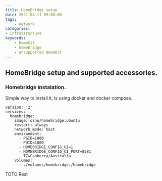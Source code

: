 ```yaml
---
title: HomeBridge setup
date: 2021-04-11 09:00:00
tags:
    - network
categories:
- infrastructure
keywords:
    - HomeKit
    - homebridge
    - unsupported HomeKit
---
```

## HomeBridge setup and supported accessories.


### Homebridge instalation.

 Simple way to install it, is using docker and docker compose. 

```docker
version: '2'
services:
  homebridge:
    image: oznu/homebridge:ubuntu
    restart: always
    network_mode: host
    environment:
      - PGID=1000
      - PUID=1000
      - HOMEBRIDGE_CONFIG_UI=1
      - HOMEBRIDGE_CONFIG_UI_PORT=8581
      - TZ=Canberra/Australia
    volumes:
      - ./volumes/homebridge:/homebridge
```    

TOTO Rest

